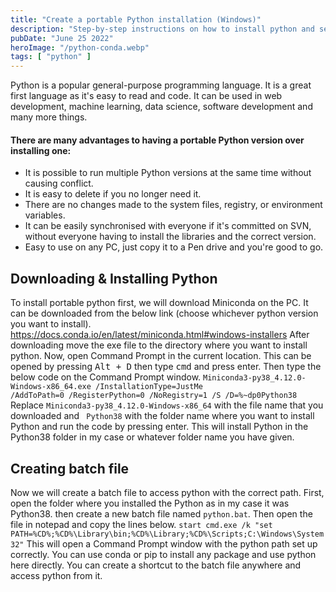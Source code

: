 ```yaml
---
title: "Create a portable Python installation (Windows)"
description: "Step-by-step instructions on how to install python and set it up for easy portability."
pubDate: "June 25 2022"
heroImage: "/python-conda.webp"
tags: [ "python" ]
---
```


Python is a popular general-purpose programming language. It is a great first language as it's easy to read and code. It
can be used in web development, machine learning, data science, software development and many more things.

#### There are many advantages to having a portable Python version over installing one:

- It is possible to run multiple Python versions at the same time without causing conflict.
- It is easy to delete if you no longer need it.
- There are no changes made to the system files, registry, or environment variables.
- It can be easily synchronised with everyone if it's committed on SVN, without everyone having to install the libraries
  and the correct version.
- Easy to use on any PC, just copy it to a Pen drive and you're good to go.

## Downloading & Installing Python

To install portable python first, we will download Miniconda on the PC. It can be downloaded from the below link (choose
whichever python version you want to install).
<a href="https://docs.conda.io/en/latest/miniconda.html#windows-installers">https://docs.conda.io/en/latest/miniconda.html#windows-installers</a>
After downloading move the exe file to the directory where you want to install python. Now, open Command Prompt in the
current location. This can be opened by pressing <kbd>Alt + D</kbd> then type <kbd>cmd</kbd> and press enter.
Then type the below code on the Command Prompt window.
<code>Miniconda3-py38_4.12.0-Windows-x86_64.exe /InstallationType=JustMe /AddToPath=0 /RegisterPython=0 /NoRegistry=1 /S
/D=%~dp0Python38</code>
Replace <code>Miniconda3-py38_4.12.0-Windows-x86_64</code> with the file name that you downloaded and <code>
Python38</code> with the folder name where you want to install Python and run the code by pressing enter.
This will install Python in the Python38 folder in my case or whatever folder name you have given.

## Creating batch file

Now we will create a batch file to access python with the correct path. First, open the folder where you installed the
Python as in my case it was Python38. then create a new batch file named <code>python.bat</code>. Then open the file in
notepad and copy the lines below.
<code>start cmd.exe /k "set PATH=%CD%;%CD%\Library\bin;%CD%\Library;%CD%\Scripts;C:\Windows\System32"</code>
This will open a Command Prompt window with the python path set up correctly. You can use conda or pip to install any
package and use python here directly.
You can create a shortcut to the batch file anywhere and access python from it.
